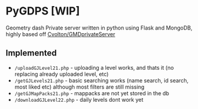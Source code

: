 # PyGDPS [WIP]
Geometry dash Private server written in python using Flask and MongoDB, highly based off [Cvolton/GMDprivateServer](https://github.com/Cvolton/GMDprivateServer)

## Implemented
- `/uploadGJLevel21.php` - uploading a level works, and thats it (no replacing already uploaded level, etc)
- `/getGJLevels21.php` - basic searching works (name search, id search, most liked etc) although most filters are still missing
- `/getGJMapPacks21.php` - mappacks are not yet stored in the db
- `/downloadGJLevel22.php` - daily levels dont work yet